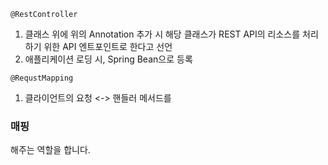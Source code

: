     @RestController
   1. 클래스 위에 위의 Annotation 추가 시 해당 클래스가 REST API의 리소스를 처리하기 위한 API 엔트포인트로
   한다고 선언
   2. 애플리케이션 로딩 시, Spring Bean으로 등록


    @RequstMapping
   1. 클라이언트의 요청 <-> 핸들러 메서드를 
   ### 매핑
   해주는 역할을 합니다.
   
   
